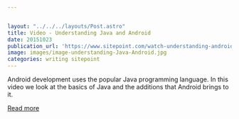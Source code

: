 ```yaml
---


layout: "../../../layouts/Post.astro"
title: Video - Understanding Java and Android
date: 20151023
publication_url: 'https://www.sitepoint.com/watch-understanding-android-and-java/'
image: images/image-understanding-Java-Android.jpg
categories: writing sitepoint
---
```


Android development uses the popular Java programming language. In this video we look at the basics of Java and the additions that Android brings to it.

[Read more](https://www.sitepoint.com/watch-understanding-android-and-java/)
